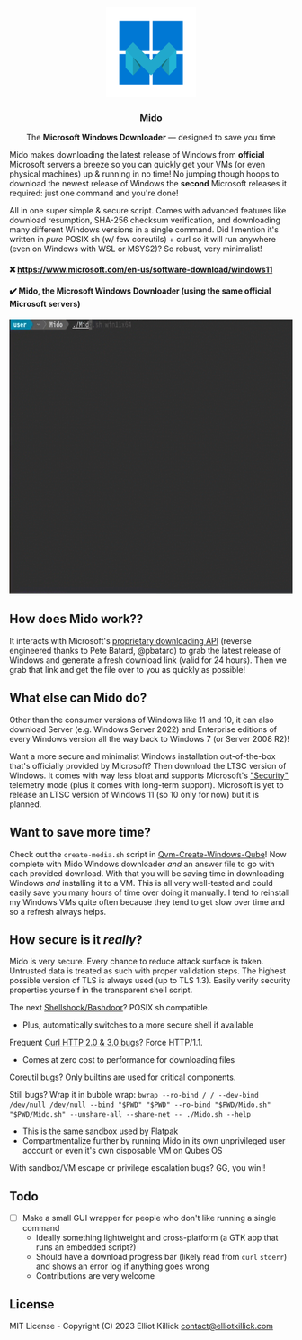 <div align="center">
    <a href="https://github.com/ElliotKillick/Mido">
        <img width="160" src="logo.png" alt="Logo" />
    </a>
</div>

<h3 align="center">
    Mido
</h3>

<p align="center">
    The <b>Microsoft Windows Downloader</b> — designed to save you time
</p>

Mido makes downloading the latest release of Windows from **official** Microsoft servers a breeze so you can quickly get your VMs (or even physical machines) up & running in no time! No jumping though hoops to download the newest release of Windows the **second** Microsoft releases it required: just one command and you're done!

All in one super simple & secure script. Comes with advanced features like download resumption, SHA-256 checksum verification, and downloading many different Windows versions in a single command. Did I mention it's written in *pure* POSIX sh (w/ few coreutils) + curl so it will run anywhere (even on Windows with WSL or MSYS2)? So robust, very minimalist!

#### ❌ https://www.microsoft.com/en-us/software-download/windows11<br />
#### ✔️ Mido, the Microsoft Windows Downloader (using the **same** official Microsoft servers)

<p align="center">
    <img src="demo.gif" width="678" height="488" alt="Project demo GIF"></img>
</p>

## How does Mido work??

It interacts with Microsoft's [proprietary downloading API](https://www.microsoft.com/en-us/software-download/windows11) (reverse engineered thanks to Pete Batard, @pbatard) to grab the latest release of Windows and generate a fresh download link (valid for 24 hours). Then we grab that link and get the file over to you as quickly as possible!

## What else can Mido do?

Other than the consumer versions of Windows like 11 and 10, it can also download Server (e.g. Windows Server 2022) and Enterprise editions of every Windows version all the way back to Windows 7 (or Server 2008 R2)!

Want a more secure and minimalist Windows installation out-of-the-box that's officially provided by Microsoft? Then download the LTSC version of Windows. It comes with way less bloat and supports Microsoft's ["Security"](https://learn.microsoft.com/en-us/windows/privacy/configure-windows-diagnostic-data-in-your-organization#diagnostic-data-settings) telemetry mode (plus it comes with long-term support). Microsoft is yet to release an LTSC version of Windows 11 (so 10 only for now) but it is planned.

## Want to save more time?

Check out the `create-media.sh` script in [Qvm-Create-Windows-Qube](https://github.com/ElliotKillick/qvm-create-windows-qube/tree/master/windows)! Now complete with Mido Windows downloader *and* an answer file to go with each provided download. With that you will be saving time in downloading Windows *and* installing it to a VM. This is all very well-tested and could easily save you many hours of time over doing it manually. I tend to reinstall my Windows VMs quite often because they tend to get slow over time and so a refresh always helps.

## How secure is it *really*?

Mido is very secure. Every chance to reduce attack surface is taken. Untrusted data is treated as such with proper validation steps. The highest possible version of TLS is always used (up to TLS 1.3). Easily verify security properties yourself in the transparent shell script.

The next [Shellshock/Bashdoor](https://en.wikipedia.org/wiki/Shellshock_(software_bug))? POSIX sh compatible.
- Plus, automatically switches to a more secure shell if available

Frequent [Curl HTTP 2.0 & 3.0 bugs](https://github.com/curl/curl/issues?q=is%3Aissue+label%3Acrash)? Force HTTP/1.1.
- Comes at zero cost to performance for downloading files

Coreutil bugs? Only builtins are used for critical components.

Still bugs? Wrap it in bubble wrap: `bwrap --ro-bind / / --dev-bind /dev/null /dev/null --bind "$PWD" "$PWD" --ro-bind "$PWD/Mido.sh" "$PWD/Mido.sh" --unshare-all --share-net -- ./Mido.sh --help`
- This is the same sandbox used by Flatpak
- Compartmentalize further by running Mido in its own unprivileged user account or even it's own disposable VM on Qubes OS

With sandbox/VM escape or privilege escalation bugs? GG, you win!!

## Todo

- [ ] Make a small GUI wrapper for people who don't like running a single command
    - Ideally something lightweight and cross-platform (a GTK app that runs an embedded script?)
    - Should have a download progress bar (likely read from `curl` `stderr`) and shows an error log if anything goes wrong
    - Contributions are very welcome

## License

MIT License - Copyright (C) 2023 Elliot Killick <contact@elliotkillick.com>
